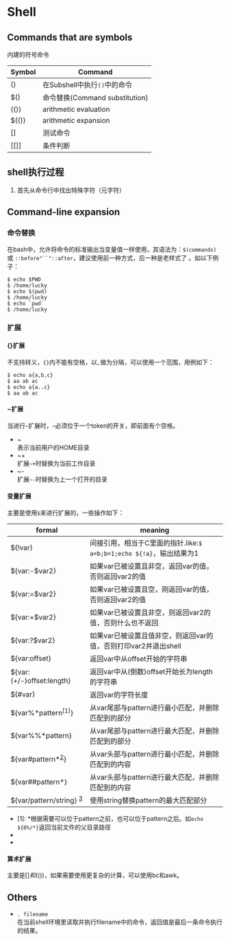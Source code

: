 Shell
===

Commands that are symbols
---
内建的符号命令

 Symbol | Command
 -------|-----------------------------
 ()     | 在Subshell中执行`()`中的命令
 $()    | 命令替换(Command substitution)
 (())   | arithmetic evaluation
 $(())  | arithmetic expansion
 []     | 测试命令
 [[]]   | 条件判断


shell执行过程
---
1. 首先从命令行中找出特殊字符（元字符）

Command-line expansion
---

### 命令替换
在bash中，允许将命令的标准输出当变量值一样使用，其语法为：`$(commands)` 或 <code>::before"``"::after</code>，建议使用前一种方式，后一种是老样式了 。如以下例子：

    $ echo $PWD
    $ /home/lucky
    $ echo $(pwd)
    $ /home/lucky
    $ echo `pwd`
    $ /home/lucky

### 扩展
#### {}扩展  

不支持转义，`{}`内不能有空格，以`,`做为分隔，可以使用一个范围，用例如下：

    $ echo a{a,b,c}
    $ aa ab ac
    $ echo a{a..c}
    $ aa ab ac

#### ~扩展  
当进行`~`扩展时，`~`必须位于一个token的开关，即前面有个空格。

- ~   
  表示当前用户的HOME目录
- ~+  
  扩展`~+`时替换为当前工作目录
- ~-  
  扩展`~-`时替换为上一个打开的目录

#### 变量扩展  

主要是使用`$`来进行扩展的，一些操作如下：

  formal        | meaning
  --------------|---------
  ${!var}       | 间接引用，相当于C里面的指针.like:`$ a=b;b=1;echo ${!a}`，输出结果为1
  ${var:-$var2} | 如果var已被设置且非空，返回var的值，否则返回var2的值
  ${var:=$var2} | 如果var已被设置且空，刚返回var的值，否则返回var2的值
  ${var:+$var2} | 如果var已被设置且非空，则返回var2的值，否则什么也不返回
  ${var:?$var2} | 如果var已被设置且值非空，则返回var的值，否则打印var2并退出shell
  ${var:offset} | 返回var中从offset开始的字符串
  ${var:(+/-)offset:length} | 返回var中从(倒数)offset开始长为length的字符串
  ${#var}       | 返回var的字符长度
  ${var%\*pattern<sup>[1]</sup>} | 从var尾部与pattern进行最小匹配，并删除匹配到的部分
  ${var%%\*pattern} | 从var尾部与pattern进行最大匹配，并删除匹配到的部分
  ${var#pattern\*<sup>[2]</sup>}| 从var头部与pattern进行最小匹配，并删除匹配到的内容
  ${var##pattern\*} | 从var头部与pattern进行最大匹配，并删除匹配到的内容
  ${var/pattern/string} <sup>[3]</sup>|使用string替换pattern的最大匹配部分

- [1]: \*根据需要可以位于pattern之前，也可以位于pattern之后。如`echo ${0%/*}`返回当前文件的父目录路径
- [2]: \*根据需要可以位于pattern之前，也可以位于pattern之后
- [3]: 如果pattern以`/`开关则进行全局替换，否则只替换第一个匹配的位置。如果pattern以`#`开始，则起始位置必须匹配，如果以`%`开始则结尾部分必须匹配

#### 算术扩展
主要是$[]和$(())，如果需要使用更复杂的计算，可以使用bc和awk。


Others
---

- `. filename`  
  在当前shell环境里读取并执行filename中的命令，返回值是最后一条命令执行的结果。

